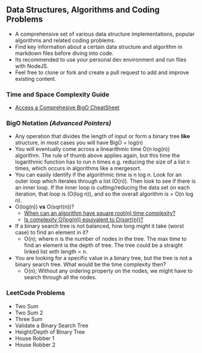 ## Data Structures, Algorithms and Coding Problems

- A comprehensive set of various data structure implementations, popular algorithms and related coding problems. 
- Find key information about a certain data structure and algorithm in markdown files before diving into code.
- Its recommended to use your personal dev environment and run files with NodeJS.
- Feel free to clone or fork and create a pull request to add and improve existing content.

### Time and Space Complexity Guide 

- [Access a Comprehesive BigO CheatSheet](https://www.bigocheatsheet.com/)

### BigO Notation *(Advanced Pointers)*

- Any operation that divides the length of input or form a binary tree **like** structure, in most cases you will have BigO = log(n)
- You will eventually come across a linearithmic time O(n log(n)) algorithm. The rule of thumb above applies again, but this time the logarithmic function has to run n times e.g. reducing the size of a list n times, which occurs in algorithms like a mergesort.
- You can easily identify if the algorithmic time is n log n. Look for an outer loop which iterates through a list (O(n)). Then look to see if there is an inner loop. If the inner loop is cutting/reducing the data set on each iteration, that loop is (O(log n)), and so the overall algorithm is = O(n log n). 
- O(log(n)) **vs** O(sqrt(n))?
    - [When can an algorithm have square root(n) time complexity?](https://stackoverflow.com/questions/33194931/when-can-an-algorithm-have-square-rootn-time-complexity/39764235)
    - [Is complexity O(log(n)) equivalent to O(sqrt(n))?](https://stackoverflow.com/questions/42038294/is-complexity-ologn-equivalent-to-osqrtn/42038398)
- If a binary search tree is not balanced, how long might it take (worst case) to find an element in it?
    - O(n); where n is the number of nodes in the tree. The max time to find an element is the depth of tree. The tree could be a straight linked list with length = n.
- You are looking for a specific value in a binary tree, but the tree is not a binary search tree. What would be the time complexity then?
    - O(n); Without any ordering property on the nodes, we might have to search through all the nodes.

### LeetCode Problems
- Two Sum
- Two Sum 2
- Three Sum
- Validate a Binary Search Tree
- Height/Depth of Binary Tree
- House Robber 1
- House Robber 2
